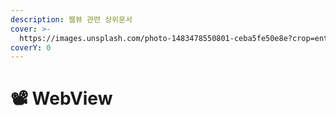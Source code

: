 ```yaml
---
description: 웹뷰 관련 상위문서
cover: >-
  https://images.unsplash.com/photo-1483478550801-ceba5fe50e8e?crop=entropy&cs=srgb&fm=jpg&ixid=M3wxOTcwMjR8MHwxfHNlYXJjaHw3fHx3ZWJ8ZW58MHx8fHwxNjg4NDU0NDczfDA&ixlib=rb-4.0.3&q=85
coverY: 0
---
```


# 📽 WebView

